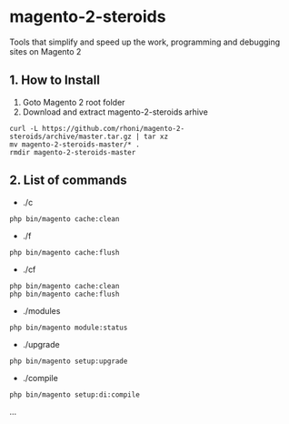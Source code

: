 # magento-2-steroids
Tools that simplify and speed up the work, programming and debugging sites on Magento 2

## 1. How to Install

1. Goto Magento 2 root folder
2. Download and extract magento-2-steroids arhive

```
curl -L https://github.com/rhoni/magento-2-steroids/archive/master.tar.gz | tar xz
mv magento-2-steroids-master/* .
rmdir magento-2-steroids-master

```

## 2. List of commands

* ./c
```
php bin/magento cache:clean
```

* ./f
```
php bin/magento cache:flush
```

* ./cf
```
php bin/magento cache:clean
php bin/magento cache:flush
```

* ./modules
```
php bin/magento module:status
```

* ./upgrade
```
php bin/magento setup:upgrade
```

* ./compile
```
php bin/magento setup:di:compile
```

...
